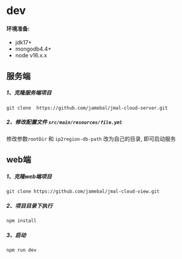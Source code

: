# dev

#### 环境准备:
- jdk17+
- mongodb4.4+
- node v16.x.x

## 服务端
##### 1、克隆服务端项目
```shell
git clone  https://github.com/jamebal/jmal-cloud-server.git
```
##### 2、修改配置文件 `src/main/resources/file.yml`
修改参数`rootDir` 和 `ip2region-db-path` 改为自己的目录, 即可启动服务

## web端
##### 1、克隆web端项目
```shell
git clone https://github.com/jamebal/jmal-cloud-view.git
```
##### 2、项目目录下执行
```shell
npm install
```
##### 3、启动
```shell
npm run dev
```
